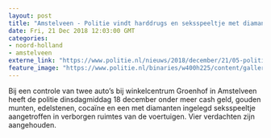 ```yaml
---
layout: post
title: "Amstelveen - Politie vindt harddrugs en seksspeeltje met diamanten in verborgen ruimte"
date: Fri, 21 Dec 2018 12:03:00 GMT
categories: 
- noord-holland 
- amstelveen 
externe_link: "https://www.politie.nl/nieuws/2018/december/21/05-politie-vindt-drugs-en-seksspeeltje-met-diamanten-in-verborgen-ruimte.html"
feature_image: "https://www.politie.nl/binaries/w400h225/content/gallery/politie/nieuws/2018/december/05-am/verborgen-ruimtes.jpg"
---
```


Bij een controle van twee auto’s bij winkelcentrum Groenhof in Amstelveen heeft de politie dinsdagmiddag 18 december onder meer cash geld, gouden munten, edelstenen, cocaïne en een met diamanten ingelegd seksspeeltje aangetroffen in verborgen ruimtes van de voertuigen. Vier verdachten zijn aangehouden.
